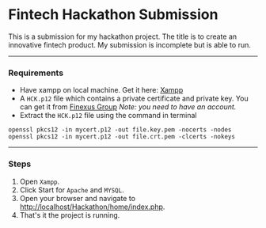 # Fintech Hackathon Submission

This is a submission for my hackathon project. The title is to create an innovative fintech product. My submission is incomplete but is able to run.
___

### Requirements
* Have xampp on local machine. Get it here: [Xampp](https://www.apachefriends.org/download.html)
* A `HCK.p12` file which contains a private certificate and private key. You can get it from [Finexus Group](https://www.finexusgroup.com/myxaas/)
*Note: you need to have an account.*
* Extract the `HCK.p12` file using the command in terminal
```
openssl pkcs12 -in mycert.p12 -out file.key.pem -nocerts -nodes
openssl pkcs12 -in mycert.p12 -out file.crt.pem -clcerts -nokeys
```
___
### Steps
1. Open `Xampp`.
2. Click Start for `Apache` and `MYSQL`.
3. Open your browser and navigate to [http://localhost/Hackathon/home/index.php](http://localhost/Hackathon/home/index.php).
4. That's it the project is running.